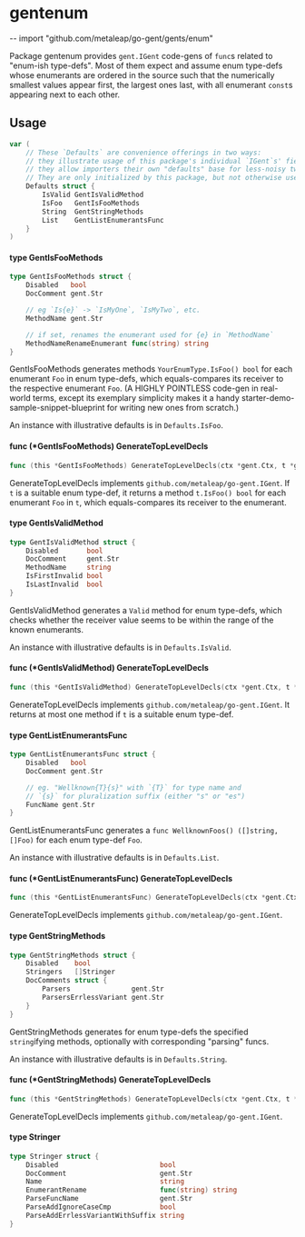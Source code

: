 # gentenum
--
    import "github.com/metaleap/go-gent/gents/enum"

Package gentenum provides `gent.IGent` code-gens of `func`s related to "enum-ish
type-defs". Most of them expect and assume enum type-defs whose enumerants are
ordered in the source such that the numerically smallest values appear first,
the largest ones last, with all enumerant `const`s appearing next to each other.

## Usage

```go
var (
	// These `Defaults` are convenience offerings in two ways:
	// they illustrate usage of this package's individual `IGent`s' fields, and
	// they allow importers their own "defaults" base for less-noisy tweaking.
	// They are only initialized by this package, but not otherwise used by it.
	Defaults struct {
		IsValid GentIsValidMethod
		IsFoo   GentIsFooMethods
		String  GentStringMethods
		List    GentListEnumerantsFunc
	}
)
```

#### type GentIsFooMethods

```go
type GentIsFooMethods struct {
	Disabled   bool
	DocComment gent.Str

	// eg `Is{e}` -> `IsMyOne`, `IsMyTwo`, etc.
	MethodName gent.Str

	// if set, renames the enumerant used for {e} in `MethodName`
	MethodNameRenameEnumerant func(string) string
}
```

GentIsFooMethods generates methods `YourEnumType.IsFoo() bool` for each
enumerant `Foo` in enum type-defs, which equals-compares its receiver to the
respective enumerant `Foo`. (A HIGHLY POINTLESS code-gen in real-world terms,
except its exemplary simplicity makes it a handy
starter-demo-sample-snippet-blueprint for writing new ones from scratch.)

An instance with illustrative defaults is in `Defaults.IsFoo`.

#### func (*GentIsFooMethods) GenerateTopLevelDecls

```go
func (this *GentIsFooMethods) GenerateTopLevelDecls(ctx *gent.Ctx, t *gent.Type) (decls Syns)
```
GenerateTopLevelDecls implements `github.com/metaleap/go-gent.IGent`. If `t` is
a suitable enum type-def, it returns a method `t.IsFoo() bool` for each
enumerant `Foo` in `t`, which equals-compares its receiver to the enumerant.

#### type GentIsValidMethod

```go
type GentIsValidMethod struct {
	Disabled       bool
	DocComment     gent.Str
	MethodName     string
	IsFirstInvalid bool
	IsLastInvalid  bool
}
```

GentIsValidMethod generates a `Valid` method for enum type-defs, which checks
whether the receiver value seems to be within the range of the known enumerants.

An instance with illustrative defaults is in `Defaults.IsValid`.

#### func (*GentIsValidMethod) GenerateTopLevelDecls

```go
func (this *GentIsValidMethod) GenerateTopLevelDecls(ctx *gent.Ctx, t *gent.Type) (decls Syns)
```
GenerateTopLevelDecls implements `github.com/metaleap/go-gent.IGent`. It returns
at most one method if `t` is a suitable enum type-def.

#### type GentListEnumerantsFunc

```go
type GentListEnumerantsFunc struct {
	Disabled   bool
	DocComment gent.Str

	// eg. "Wellknown{T}{s}" with `{T}` for type name and
	// `{s}` for pluralization suffix (either "s" or "es")
	FuncName gent.Str
}
```

GentListEnumerantsFunc generates a `func WellknownFoos() ([]string, []Foo)` for
each enum type-def `Foo`.

An instance with illustrative defaults is in `Defaults.List`.

#### func (*GentListEnumerantsFunc) GenerateTopLevelDecls

```go
func (this *GentListEnumerantsFunc) GenerateTopLevelDecls(ctx *gent.Ctx, t *gent.Type) (decls Syns)
```
GenerateTopLevelDecls implements `github.com/metaleap/go-gent.IGent`.

#### type GentStringMethods

```go
type GentStringMethods struct {
	Disabled    bool
	Stringers   []Stringer
	DocComments struct {
		Parsers               gent.Str
		ParsersErrlessVariant gent.Str
	}
}
```

GentStringMethods generates for enum type-defs the specified `string`ifying
methods, optionally with corresponding "parsing" funcs.

An instance with illustrative defaults is in `Defaults.String`.

#### func (*GentStringMethods) GenerateTopLevelDecls

```go
func (this *GentStringMethods) GenerateTopLevelDecls(ctx *gent.Ctx, t *gent.Type) (decls Syns)
```
GenerateTopLevelDecls implements `github.com/metaleap/go-gent.IGent`.

#### type Stringer

```go
type Stringer struct {
	Disabled                         bool
	DocComment                       gent.Str
	Name                             string
	EnumerantRename                  func(string) string
	ParseFuncName                    gent.Str
	ParseAddIgnoreCaseCmp            bool
	ParseAddErrlessVariantWithSuffix string
}
```

